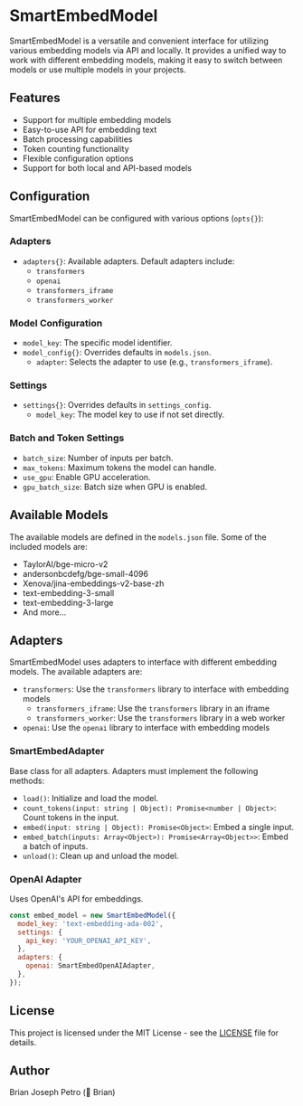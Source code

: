# SmartEmbedModel

SmartEmbedModel is a versatile and convenient interface for utilizing various embedding models via API and locally. It provides a unified way to work with different embedding models, making it easy to switch between models or use multiple models in your projects.

## Features

- Support for multiple embedding models
- Easy-to-use API for embedding text
- Batch processing capabilities
- Token counting functionality
- Flexible configuration options
- Support for both local and API-based models

## Configuration

SmartEmbedModel can be configured with various options (`opts{}`):

### Adapters

- `adapters{}`: Available adapters. Default adapters include:
  - `transformers`
  - `openai`
  - `transformers_iframe`
  - `transformers_worker`

### Model Configuration

- `model_key`: The specific model identifier.
- `model_config{}`: Overrides defaults in `models.json`.
  - `adapter`: Selects the adapter to use (e.g., `transformers_iframe`).

### Settings

- `settings{}`: Overrides defaults in `settings_config`.
  - `model_key`: The model key to use if not set directly.

### Batch and Token Settings

- `batch_size`: Number of inputs per batch.
- `max_tokens`: Maximum tokens the model can handle.
- `use_gpu`: Enable GPU acceleration.
- `gpu_batch_size`: Batch size when GPU is enabled.

## Available Models

The available models are defined in the `models.json` file. Some of the included models are:

- TaylorAI/bge-micro-v2
- andersonbcdefg/bge-small-4096
- Xenova/jina-embeddings-v2-base-zh
- text-embedding-3-small
- text-embedding-3-large
- And more...

## Adapters

SmartEmbedModel uses adapters to interface with different embedding models. The available adapters are:

- `transformers`: Use the `transformers` library to interface with embedding models
  - `transformers_iframe`: Use the `transformers` library in an iframe
  - `transformers_worker`: Use the `transformers` library in a web worker
- `openai`: Use the `openai` library to interface with embedding models


### SmartEmbedAdapter

Base class for all adapters. Adapters must implement the following methods:

- `load()`: Initialize and load the model.
- `count_tokens(input: string | Object): Promise<number | Object>`: Count tokens in the input.
- `embed(input: string | Object): Promise<Object>`: Embed a single input.
- `embed_batch(inputs: Array<Object>): Promise<Array<Object>>`: Embed a batch of inputs.
- `unload()`: Clean up and unload the model.

### OpenAI Adapter

Uses OpenAI's API for embeddings.

```javascript
const embed_model = new SmartEmbedModel({
  model_key: 'text-embedding-ada-002',
  settings: {
    api_key: 'YOUR_OPENAI_API_KEY',
  },
  adapters: {
    openai: SmartEmbedOpenAIAdapter,
  },
});
```




## License

This project is licensed under the MIT License - see the [LICENSE](MIT_LICENSE) file for details.

## Author

Brian Joseph Petro (🌴 Brian)